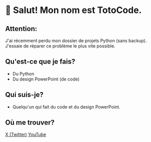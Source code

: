 # 👋 Salut! Mon nom est TotoCode.
## Attention:
J'ai récemment perdu mon dossier de projets Python (sans backup). J'essaie de réparer ce problème le plus vite possible.

## Qu'est-ce que je fais?
- Du Python
- Du design PowerPoint (de code)

## Qui suis-je?
- Quelqu'un qui fait du code et du design PowerPoint.

## Où me trouver?
[X (Twitter)](https://www.twitter.com/TotoCodeFR)
[YouTube](https://www.youtube.com/@TotoCode)
